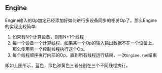 ## Engine

Engine输入的Op加定已经添加好如何进行多设备同步的相关Op了。那么Engine的实现比较简单:

1. 如果有N个计算设备，则有N+1个线程
1. 每一个设备一个计算线程，如果某一个Op的输入输出数据不在一个设备上，那么使用另一个控制线程执行这个Op。
1. 每个线程顺序执行内部的Op，直到所有线程运行结束，一次`Engine.run`结束

即如上图所示，蓝色，绿色和黄色三者分别在三个不同线程执行。
